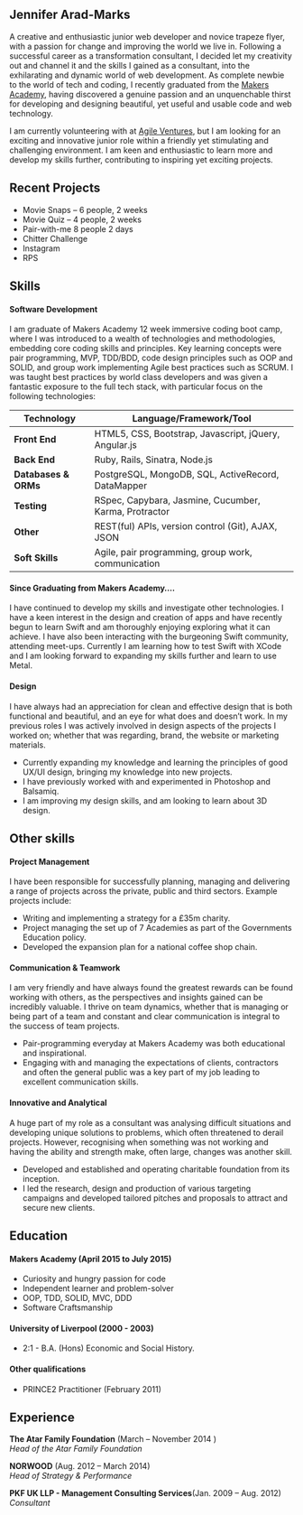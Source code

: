 ## Jennifer Arad-Marks

A creative and enthusiastic junior web developer and novice trapeze flyer, with a passion for change and improving the world we live in. Following a successful career as a transformation consultant, I decided let my creativity out and channel it and the skills I gained as a consultant, into the exhilarating and dynamic world of web development. As complete newbie to the world of tech and coding, I recently graduated from the [Makers Academy](http://www.makersacademy.com), having discovered a genuine passion and an unquenchable thirst for developing and designing beautiful, yet useful and usable code and web technology. 

I am currently volunteering with at [Agile Ventures](http://www.agileventures.org/), but I am looking for an exciting and innovative junior role within a friendly yet stimulating and challenging environment. I am keen and enthusiastic to learn more and develop my skills further, contributing to inspiring yet exciting projects.  

## Recent Projects

  -	Movie Snaps – 6 people, 2 weeks
  -	Movie Quiz – 4 people, 2 weeks
  -	Pair-with-me 8 people 2 days
  -	Chitter Challenge
  -	Instagram
  -	RPS


## Skills

#### Software Development

I am graduate of Makers Academy 12 week immersive coding boot camp, where I was introduced to a wealth of technologies and methodologies, embedding core coding skills and principles. Key learning concepts were pair programming, MVP, TDD/BDD, code design principles such as OOP and SOLID, and group work implementing Agile best practices such as SCRUM.  I was taught best practices by world class developers and was given a fantastic exposure to the full tech stack, with particular focus on the following technologies:

Technology | Language/Framework/Tool
-----------|------------------------
**Front End** | HTML5, CSS, Bootstrap, Javascript, jQuery, Angular.js
**Back End** | Ruby, Rails, Sinatra, Node.js
**Databases & ORMs** | PostgreSQL, MongoDB, SQL, ActiveRecord, DataMapper
**Testing** | RSpec, Capybara, Jasmine, Cucumber, Karma, Protractor
**Other** | REST(ful) APIs, version control (Git), AJAX, JSON
**Soft Skills** | Agile, pair programming, group work, communication


#### Since Graduating from Makers Academy….

I have continued to develop my skills and investigate other technologies. I have a keen interest in the design and creation of apps and have recently begun to learn Swift and am thoroughly enjoying exploring what it can achieve. I have also been interacting with the burgeoning Swift community, attending meet-ups. Currently I am learning how to test Swift with XCode and I am looking forward to expanding my skills further and learn to use Metal. 

#### Design

I have always had an appreciation for clean and effective design that is both functional and beautiful, and an eye for what does and doesn’t work.  In my previous roles I was actively involved in design aspects of the projects I worked on; whether that was regarding, brand, the website or marketing materials. 

  -	Currently expanding my knowledge and learning the principles of good UX/UI design, bringing my knowledge into new projects. 
  -	I have previously worked with and experimented in Photoshop and Balsamiq. 
  -	I am improving my design skills, and am looking to learn about 3D design.

## Other skills

#### Project Management

I have been responsible for successfully planning, managing and delivering a range of projects across the private, public and third sectors. Example projects include:  

  -	Writing and implementing a strategy for a £35m charity.
  -	Project managing the set up of 7 Academies as part of the Governments Education policy.
  -	Developed the expansion plan for a national coffee shop chain.

#### Communication & Teamwork

I am very friendly and have always found the greatest rewards can be found working with others, as the perspectives and insights gained can be incredibly valuable. I thrive on team dynamics, whether that is managing or being part of a team and constant and clear communication is integral to the success of team projects.

  -	Pair-programming everyday at Makers Academy was both educational and inspirational. 
  -	Engaging with and managing the expectations of clients, contractors and often the general public was a key part of my job leading to excellent communication skills.
  
#### Innovative and Analytical

A huge part of my role as a consultant was analysing difficult situations and developing unique solutions to problems, which often threatened to derail projects. However, recognising when something was not working and having the ability and strength make, often large, changes was another skill.

  -	Developed and established and operating charitable foundation from its inception. 
  -	I led the research, design and production of various targeting campaigns and developed tailored pitches and proposals to attract and secure new clients.

## Education

#### Makers Academy (April 2015 to July 2015)

  -	Curiosity and hungry passion for code
  -	Independent learner and problem-solver
  -	OOP, TDD, SOLID, MVC, DDD
  -	Software Craftsmanship

#### University of Liverpool (2000 - 2003)

  -	2:1 - B.A. (Hons) Economic and Social History.

#### Other qualifications

 - PRINCE2 Practitioner (February 2011) 


## Experience

 **The Atar Family Foundation** (March – November 2014 )  
   *Head of the Atar Family Foundation*
  
**NORWOOD** (Aug. 2012 – March 2014)  
   *Head of Strategy & Performance*

**PKF UK LLP - Management Consulting Services**(Jan. 2009 – Aug. 2012)  
   *Consultant*  


